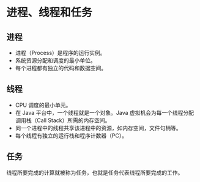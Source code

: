 # 进程、线程和任务

## 进程

- 进程（Process）是程序的运行实例。
- 系统资源分配和调度的最小单位。
- 每个进程都有独立的代码和数据空间。



## 线程

- CPU 调度的最小单元。
- 在 Java 平台中，一个线程就是一个对象。Java 虚拟机会为每一个线程分配调用栈（Call Stack）所需的内存空间。
- 同一个进程中的线程共享该进程中的资源，如内存空间，文件句柄等。
- 每个线程有独立的运行栈和程序计数器（PC）。



## 任务

线程所要完成的计算就被称为任务，也就是任务代表线程所要完成的工作。